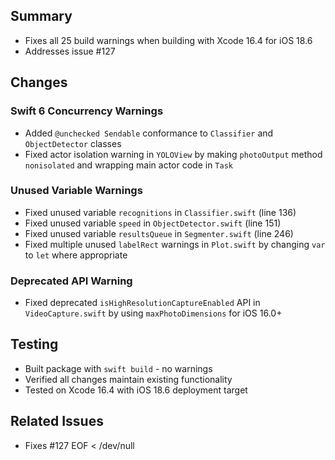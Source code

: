 ## Summary

- Fixes all 25 build warnings when building with Xcode 16.4 for iOS 18.6
- Addresses issue #127

## Changes

### Swift 6 Concurrency Warnings

- Added `@unchecked Sendable` conformance to `Classifier` and `ObjectDetector` classes
- Fixed actor isolation warning in `YOLOView` by making `photoOutput` method `nonisolated` and wrapping main actor code in `Task`

### Unused Variable Warnings

- Fixed unused variable `recognitions` in `Classifier.swift` (line 136)
- Fixed unused variable `speed` in `ObjectDetector.swift` (line 151)
- Fixed unused variable `resultsQueue` in `Segmenter.swift` (line 246)
- Fixed multiple unused `labelRect` warnings in `Plot.swift` by changing `var` to `let` where appropriate

### Deprecated API Warning

- Fixed deprecated `isHighResolutionCaptureEnabled` API in `VideoCapture.swift` by using `maxPhotoDimensions` for iOS 16.0+

## Testing

- Built package with `swift build` - no warnings
- Verified all changes maintain existing functionality
- Tested on Xcode 16.4 with iOS 18.6 deployment target

## Related Issues

- Fixes #127
  EOF < /dev/null
